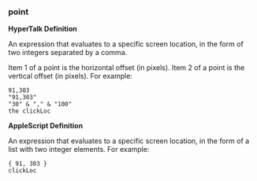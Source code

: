 ### point

<b>HyperTalk Definition</b>

An expression that evaluates to a specific screen location, in the form of two integers separated by a comma.

Item 1 of a point is the horizontal offset (in pixels).  Item 2 of a point is the vertical offset (in pixels).  For example:

```
91,303
"91,303"
"30" & "," & "100"
the clickLoc
```

<b>AppleScript Definition</b>

An expression that evaluates to a specific screen location, in the form of a list with two integer elements. For example:

```
{ 91, 303 }
clickLoc
```
